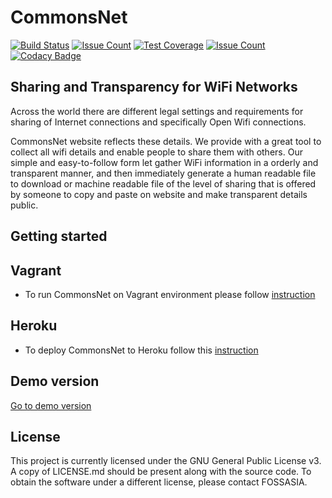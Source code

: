 # CommonsNet
[![Build Status](https://travis-ci.org/fossasia/CommonsNet.svg)](https://travis-ci.org/fossasia/CommonsNet)
[![Issue Count](https://codeclimate.com/github/fossasia/CommonsNet/badges/gpa.svg)](https://codeclimate.com/github/fossasia/CommonsNet)
[![Test Coverage](https://codeclimate.com/github/fossasia/CommonsNet/badges/coverage.svg)](https://codeclimate.com/github/fossasia/open-event-orga-server/coverage)
[![Issue Count](https://codeclimate.com/github/fossasia/CommonsNet/badges/issue_count.svg)](https://codeclimate.com/github/fossasia/CommonsNet)
[![Codacy Badge](https://api.codacy.com/project/badge/Grade/bbe4d39d3d164b598f9a988b5b835cb4)](https://www.codacy.com/app/ag-e-wisniewska/CommonsNet?utm_source=github.com&amp;utm_medium=referral&amp;utm_content=fossasia/CommonsNet&amp;utm_campaign=Badge_Grade)

## Sharing and Transparency for WiFi Networks

Across the world there are different legal settings and requirements for sharing of Internet connections and specifically Open Wifi connections. 

CommonsNet website reflects these details. We provide with a great tool to collect all wifi details and enable people to share them with others. Our simple and easy-to-follow form let gather WiFi information in a orderly and transparent manner, and then immediately generate a human readable file to download or machine readable file of the level of sharing that is offered by someone to copy and paste on website and make transparent details public.


## Getting started

## Vagrant

- To run CommonsNet on Vagrant environment please follow [instruction](https://github.com/fossasia/CommonsNet/blob/master/docs/VAGRANT.md)

## Heroku 
- To deploy CommonsNet to Heroku follow this [instruction](https://github.com/fossasia/CommonsNet/blob/master/docs/VAGRANT.md)

## Demo version  
[Go to demo version](https://commonsnet.herokuapp.com/) 

## License
This project is currently licensed under the GNU General Public License v3. A copy of LICENSE.md should be present along with the source code. To obtain the software under a different license, please contact FOSSASIA.

